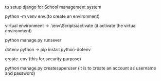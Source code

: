to setup django for School management system

python -m venv env.(to create an environment)

virtual environment -> .\env\Scripts\activate (it activate the virtual environment)



python manage.py runsever

dotenv python -> pip install python-dotenv

create .env (this for security purpose)



python manage.py createsuperuser (it is to create an account as username and password)